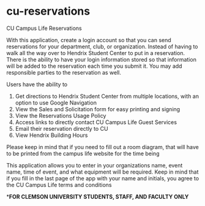 cu-reservations
===============

CU Campus Life Reservations

With this application, create a login account so that you can send reservations for your department, club, or organization. Instead of having to walk all the way over to Hendrix Student Center to put in a reservation. There is the ability to have your login information stored so that information will be added to the reservation each time you submit it. You may add responsible parties to the reservation as well. 

Users have the ability to
1. Get directions to Hendrix Student Center from multiple locations, with an option to use Google Navigation
2. View the Sales and Solicitation form for easy printing and signing
3. View the Reservations Usage Policy
4. Access links to directly contact CU Campus Life Guest Services
5. Email their reservation directly to CU
6. View Hendrix Building Hours


Please keep in mind that if you need to fill out a room diagram, that will have to be printed from the campus life website for the time being

This application allows you to enter in your organizations name, event name, time of event, and what equipment will be required. Keep in mind that if you fill in the last page of the app with your name and initials, you agree to the CU Campus Life terms and conditions

*****FOR CLEMSON UNIVERSITY STUDENTS, STAFF, AND FACULTY ONLY****
